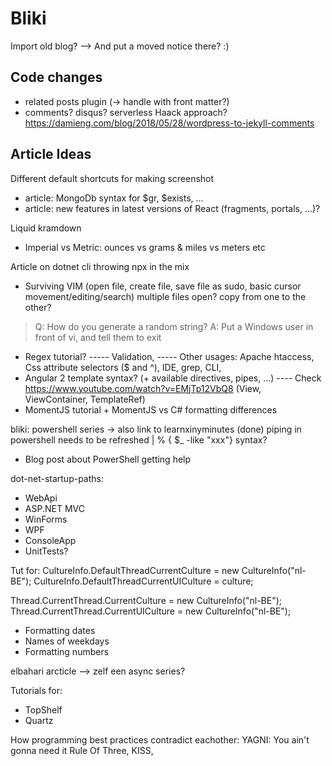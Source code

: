 Bliki
=====

Import old blog?
--> And put a moved notice there? :)







Code changes
------------


- related posts plugin (-> handle with front matter?)
- comments? disqus? serverless Haack approach? https://damieng.com/blog/2018/05/28/wordpress-to-jekyll-comments


Article Ideas
-------------

Different default shortcuts for making screenshot  

- article: MongoDb syntax for $gr, $exists, ...
- article: new features in latest versions of React (fragments, portals, ...)?

Liquid
kramdown

- Imperial vs Metric: ounces vs grams & miles vs meters etc

Article on dotnet cli
throwing npx in the mix

- Surviving VIM (open file, create file, save file as sudo, basic cursor movement/editing/search) multiple files open? copy from one to the other?
> Q: How do you generate a random string? A: Put a Windows user in front of vi, and tell them to exit

- Regex tutorial?
----- Validation, 
----- Other usages: Apache htaccess, Css attribute selectors ($ and ^), IDE, grep, CLI, 
- Angular 2 template syntax? (+ available directives, pipes, ...) 
---- Check https://www.youtube.com/watch?v=EMjTp12VbQ8 (View, ViewContainer, TemplateRef)
- MomentJS tutorial + MomentJS vs C# formatting differences

bliki: powershell series -> also link to learnxinyminutes (done)
piping in powershell needs to be refreshed
| % { $_ -like "xxx"} syntax?
- Blog post about PowerShell getting help


dot-net-startup-paths:  
- WebApi
- ASP.NET MVC
- WinForms
- WPF
- ConsoleApp
- UnitTests?


Tut for:
CultureInfo.DefaultThreadCurrentCulture = new CultureInfo("nl-BE");
CultureInfo.DefaultThreadCurrentUICulture = culture;

Thread.CurrentThread.CurrentCulture = new CultureInfo("nl-BE");
Thread.CurrentThread.CurrentUICulture = new CultureInfo("nl-BE");


- Formatting dates
- Names of weekdays
- Formatting numbers

elbahari arcticle --> zelf een async series?


Tutorials for:
- TopShelf
- Quartz




How programming best practices contradict eachother:
YAGNI: You ain't gonna need it
Rule Of Three, KISS, 
